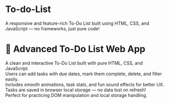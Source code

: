 # To-do-List
A responsive and feature-rich To-Do List built using HTML, CSS, and JavaScript — no frameworks, just pure code!
# 📝 Advanced To-Do List Web App
A clean and interactive To-Do List built with pure HTML, CSS, and JavaScript.  
Users can add tasks with due dates, mark them complete, delete, and filter easily.  
Includes smooth animations, task stats, and fun sound effects for better UX.  
Tasks are saved in browser local storage — no data lost on refresh!  
Perfect for practicing DOM manipulation and local storage handling.

